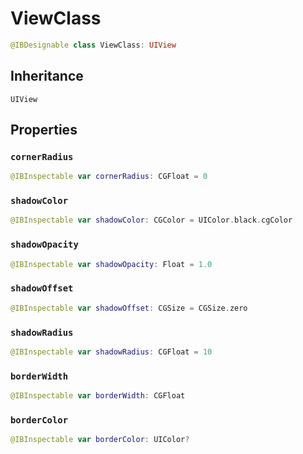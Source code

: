 # ViewClass

``` swift
@IBDesignable class ViewClass: UIView 
```

## Inheritance

`UIView`

## Properties

### `cornerRadius`

``` swift
@IBInspectable var cornerRadius: CGFloat = 0 
```

### `shadowColor`

``` swift
@IBInspectable var shadowColor: CGColor = UIColor.black.cgColor 
```

### `shadowOpacity`

``` swift
@IBInspectable var shadowOpacity: Float = 1.0 
```

### `shadowOffset`

``` swift
@IBInspectable var shadowOffset: CGSize = CGSize.zero 
```

### `shadowRadius`

``` swift
@IBInspectable var shadowRadius: CGFloat = 10 
```

### `borderWidth`

``` swift
@IBInspectable var borderWidth: CGFloat 
```

### `borderColor`

``` swift
@IBInspectable var borderColor: UIColor? 
```
